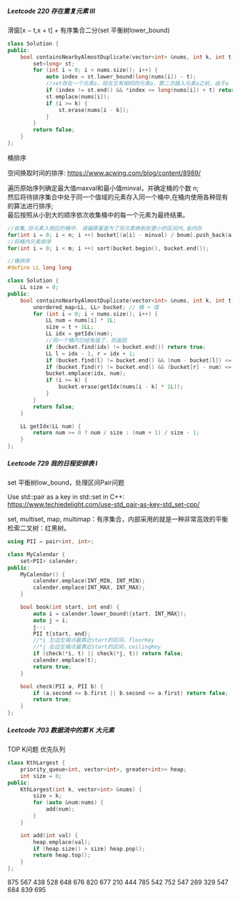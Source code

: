 ##### Leetcode 220  存在重复元素 III

滑窗[x − t,x + t] + 有序集合二分(set 平衡树lower_bound)

```C++
class Solution {
public:
    bool containsNearbyAlmostDuplicate(vector<int> &nums, int k, int t) {
        set<long> st;
        for (int i = 0; i < nums.size(); i++) {
            auto index = st.lower_bound(long(nums[i]) - t);
            //set存在一个元素a，现在又有相同的元素a，第二次插入元素a之前，由于a - a = 0,return true,因此可以不使用multiset
            if (index != st.end() && *index <= long(nums[i]) + t) return true;
            st.emplace(nums[i]);
            if (i >= k) {
                st.erase(nums[i - k]);
            }
        }
        return false;
    }
};
```

桶排序

空间换取时间的排序: https://www.acwing.com/blog/content/8989/

遍历原始序列确定最大值maxval和最小值minval，并确定桶的个数 n;        
然后将待排序集合中处于同一个值域的元素存入同一个桶中,在桶内使用各种现有的算法进行排序;       
最后按照从小到大的顺序依次收集桶中的每一个元素为最终结果。      

```C++
//收集,将元素入相应的桶中. 减偏移量是为了将元素映射到更小的区间内,省内存 
for(int i = 0; i < n; i ++) bucket[(a[i] - minval) / bnum].push_back(a[i]);
//将桶内元素排序 
for(int i = 0; i < m; i ++) sort(bucket.begin(), bucket.end());
```

```C++
//桶排序
#define LL long long

class Solution {
    LL size = 0;
public:
    bool containsNearbyAlmostDuplicate(vector<int> &nums, int k, int t) {
        unordered_map<LL, LL> bucket; // 桶 + 值
        for (int i = 0; i < nums.size(); i++) {
            LL num = nums[i] * 1L;
            size = t + 1LL;
            LL idx = getIdx(num);
            //同一个桶内已经有值了，则返回
            if (bucket.find(idx) != bucket.end()) return true;
            LL l = idx - 1, r = idx + 1;
            if (bucket.find(l) != bucket.end() && (num - bucket[l]) <= t) return true;
            if (bucket.find(r) != bucket.end() && (bucket[r] - num) <= t) return true;
            bucket.emplace(idx, num);
            if (i >= k) {
                bucket.erase(getIdx(nums[i - k] * 1L));
            }
        }
        return false;
    }

    LL getIdx(LL num) {
        return num >= 0 ? num / size : (num + 1) / size - 1;
    }
};

```

#####  Leetcode 729  我的日程安排表 I

set 平衡树low_bound，处理区间Pair问题

Use std::pair as a key in std::set in C++: https://www.techiedelight.com/use-std_pair-as-key-std_set-cpp/

set, multiset, map, multimap：有序集合，内部采用的就是一种非常高效的平衡检索二叉树：红黑树。

```C++
using PII = pair<int, int>;

class MyCalendar {
    set<PII> calender;
public:
    MyCalendar() {
        calender.emplace(INT_MIN, INT_MIN);
        calender.emplace(INT_MAX, INT_MAX);
    }

    bool book(int start, int end) {
        auto i = calender.lower_bound({start, INT_MAX});
        auto j = i;
        j--;
        PII t{start, end};
        //*i 左边左端点最靠近start的区间，floorKey
        //*j 右边左端点最靠近start的区间，ceilingKey
        if (check(*i, t) || check(*j, t)) return false;
        calender.emplace(t);
        return true;
    }

    bool check(PII a, PII b) {
        if (a.second <= b.first || b.second <= a.first) return false;
        return true;
    }
};

```

#####  Leetcode 703 数据流中的第 K 大元素

TOP K问题 优先队列

```C++
class KthLargest {
    priority_queue<int, vector<int>, greater<int>> heap;
    int size = 0;
public:
    KthLargest(int k, vector<int> &nums) {
        size = k;
        for (auto &num:nums) {
            add(num);
        }
    }

    int add(int val) {
        heap.emplace(val);
        if (heap.size() > size) heap.pop();
        return heap.top();
    }
};

```




875   567   438  528  648  676 820 677 210 444  785  542 752 547 269 329  547 684 839  695 
